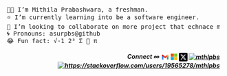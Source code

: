 <!--**mthlpbs/mthlpbs** is a ✨ _special_ ✨ repository because its `README.md` (this file) appears on your GitHub profile.-->
<pre>
 👨‍🦱 I’m Mithila Prabashwara, a freshman.
 ⭐ I’m currently learning into be a software engineer.
 🤝 I’m looking to collaborate on more project that echnace my skills & knowledge.
 🌀 Pronouns: asurpbs@github
 😂 Fun fact: √-1 2³ Σ 🍎 π
</pre>
<h5 align="right">Connect ∞
<a href="mailto:tqd8ewd7d@mozmail.com" target="blank"><img align="center" src="resources/gmail.png" alt="mthlpbs" height="20" width="20" /></a> 
<a href="https://learn.microsoft.com/en-us/users/mthlpbs?wt.mc_id=studentamb_326573" target="blank"><img align="center" src="resources/microsoft.png" alt="mthlpbs" height="15" width="15" /></a> 
<a href="https://twitter.com/mthlpbs" target="blank"><img align="center" src="resources/twitter.png" alt="mthlpbs" height="20" width="20" /></a> 
<a href="https://linkedin.com/in/mthlpbs" target="blank"><img align="center" src="https://raw.githubusercontent.com/rahuldkjain/github-profile-readme-generator/master/src/images/icons/Social/linked-in-alt.svg" alt="mthlpbs" height="15" width="20" /></a> 
<a href="https://stackoverflow.com/users/19565278/mthlpbs" target="blank"><img align="center" src="https://raw.githubusercontent.com/rahuldkjain/github-profile-readme-generator/master/src/images/icons/Social/stack-overflow.svg" alt="https://stackoverflow.com/users/19565278/mthlpbs" height="15" width="20" /></a> 
</p>
</h5>

